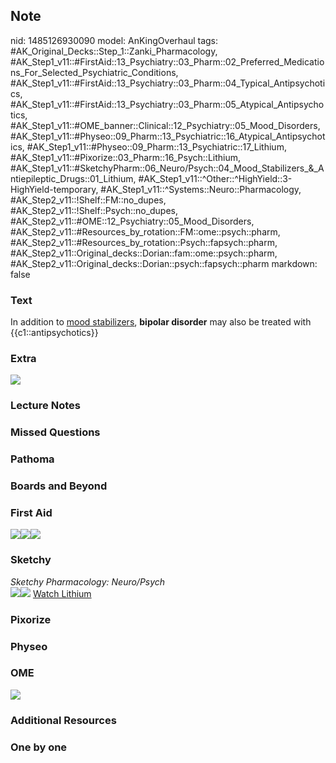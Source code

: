 ## Note
nid: 1485126930090
model: AnKingOverhaul
tags: #AK_Original_Decks::Step_1::Zanki_Pharmacology, #AK_Step1_v11::#FirstAid::13_Psychiatry::03_Pharm::02_Preferred_Medications_For_Selected_Psychiatric_Conditions, #AK_Step1_v11::#FirstAid::13_Psychiatry::03_Pharm::04_Typical_Antipsychotics, #AK_Step1_v11::#FirstAid::13_Psychiatry::03_Pharm::05_Atypical_Antipsychotics, #AK_Step1_v11::#OME_banner::Clinical::12_Psychiatry::05_Mood_Disorders, #AK_Step1_v11::#Physeo::09_Pharm::13_Psychiatric::16_Atypical_Antipsychotics, #AK_Step1_v11::#Physeo::09_Pharm::13_Psychiatric::17_Lithium, #AK_Step1_v11::#Pixorize::03_Pharm::16_Psych::Lithium, #AK_Step1_v11::#SketchyPharm::06_Neuro/Psych::04_Mood_Stabilizers_&_Antiepileptic_Drugs::01_Lithium, #AK_Step1_v11::^Other::^HighYield::3-HighYield-temporary, #AK_Step1_v11::^Systems::Neuro::Pharmacology, #AK_Step2_v11::!Shelf::FM::no_dupes, #AK_Step2_v11::!Shelf::Psych::no_dupes, #AK_Step2_v11::#OME::12_Psychiatry::05_Mood_Disorders, #AK_Step2_v11::#Resources_by_rotation::FM::ome::psych::pharm, #AK_Step2_v11::#Resources_by_rotation::Psych::fapsych::pharm, #AK_Step2_v11::Original_decks::Dorian::fam::ome::psych::pharm, #AK_Step2_v11::Original_decks::Dorian::psych::fapsych::pharm
markdown: false

### Text
<div>
  In addition to <u>mood stabilizers</u>, <b>bipolar disorder</b>
  may also be treated with {{c1::antipsychotics}}
</div>

### Extra
<img src="paste-518136264655349.jpg">

### Lecture Notes


### Missed Questions


### Pathoma


### Boards and Beyond


### First Aid
<img src="paste-1207010364227587.jpg"><img src=
"paste-1215879471693827.jpg"><img src="paste-1212022591062019.jpg">

### Sketchy
<div>
  <i>Sketchy Pharmacology: Neuro/Psych</i>
</div><img src=
"paste-febf2b94d345f0a02f403debdd5a72afadb5c3a5.png"><img src=
"paste-255cae225ee559b35de6902288b8acfe6d887133.png"> <a href=
"https://dashboard.sketchy.com/study/medical/courses/medical-pharmacology/units/medical-pharmacology-neuro-psych/videos/medical-pharmacology-neuropsych-mood-stabilizers-and-antiepileptic-drugs-lithium?utm_source=anki&utm_medium=partnership&utm_campaign=february_update&utm_content=medical">
Watch Lithium</a>

### Pixorize


### Physeo


### OME
<div class="ome-widget">
  <a href=
  "https://onlinemeded.org/spa/psychiatry/mood-disorders/acquire?ref=anki">
  <img src="_OME_AnkiFlashcards_Lesson_3.png"></a>
</div>

### Additional Resources


### One by one

